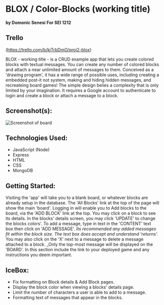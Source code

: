 # BLOX / Color-Blocks (working title)
**by Domonic Senesi**
**For SEI 1212**

## Trello
(https://trello.com/b/kjTrbDmO/proj2-blox)

BLOX - working title - is a CRUD example app that lets you create colored blocks with textual messages. You can create any number of colored blocks and attach a near unlimited amount of messages to them. Conceived as a 'drawing program', it has a wide range of possible uses, including creating a embedded post-it not system, making and hiding hidden messages, and recreateing board games! The simple design belies a complexity that is only limited by your imagination. It requires a Google account to authenticate to login and create a block or attach a message to a block.

## Screenshot(s): 

![Screenshot of board](http://www.sampleurl.com/logo.png) 

## Technologies Used: 
* JavaScript (Node)
* Express 
* HTML 
* CSS
* MongoDB

## Getting Started: 

Visiting the 'app' will take you to a blank board, or whatever blocks are already setup in the database. The 'All Blocks' link at the top of the page will show the main 'board'.  Logging in will enable you to Add blocks to the board, via the 'ADD BLOCK' link at the top. You may click on a block to see its details. In the blocks' details screen, you may click 'UPDATE' to change the blocks colors'. To add a message, type in text in the 'CONTENT' text box then click on 'ADD MESSAGE'. _Its recommended any added messages fit within the block size. The text box does accept and understand 'returns'._ You may also click on the 'X' next to a message to delete a message attached to a block. _Only the top-most message will be displayed on the 'BOARD'.
In this section include the link to your deployed game and any instructions you deem important.

## IceBox:
* Fix formatting on Block details & Add Block pages.
* Display the block color when viewing a blocks' details page.
* Limit the number of characters a user is able to add to a message.
* Formatting text of messages that appear in the blocks.
